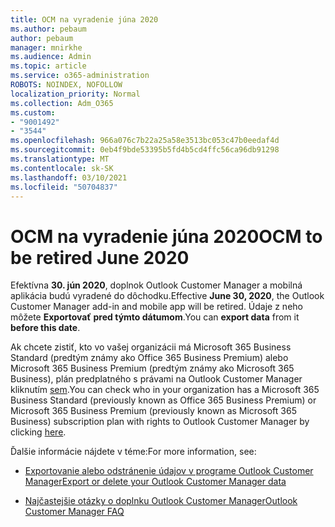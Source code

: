 ```yaml
---
title: OCM na vyradenie júna 2020
ms.author: pebaum
author: pebaum
manager: mnirkhe
ms.audience: Admin
ms.topic: article
ms.service: o365-administration
ROBOTS: NOINDEX, NOFOLLOW
localization_priority: Normal
ms.collection: Adm_O365
ms.custom:
- "9001492"
- "3544"
ms.openlocfilehash: 966a076c7b22a25a58e3513bc053c47b0eedaf4d
ms.sourcegitcommit: 0eb4f9bde53395b5fd4b5cd4ffc56ca96db91298
ms.translationtype: MT
ms.contentlocale: sk-SK
ms.lasthandoff: 03/10/2021
ms.locfileid: "50704837"
---
```

# <a name="ocm-to-be-retired-june-2020"></a><span data-ttu-id="562ac-102">OCM na vyradenie júna 2020</span><span class="sxs-lookup"><span data-stu-id="562ac-102">OCM to be retired June 2020</span></span>


<span data-ttu-id="562ac-103">Efektívna **30. jún 2020**, doplnok Outlook Customer Manager a mobilná aplikácia budú vyradené do dôchodku.</span><span class="sxs-lookup"><span data-stu-id="562ac-103">Effective **June 30, 2020**, the Outlook Customer Manager add-in and mobile app will be retired.</span></span> <span data-ttu-id="562ac-104">Údaje z neho môžete  **Exportovať**  **pred týmto dátumom**.</span><span class="sxs-lookup"><span data-stu-id="562ac-104">You can  **export data**  from it  **before this date**.</span></span>  

<span data-ttu-id="562ac-105">Ak chcete zistiť, kto vo vašej organizácii má Microsoft 365 Business Standard (predtým známy ako Office 365 Business Premium) alebo Microsoft 365 Business Premium (predtým známy ako Microsoft 365 Business), plán predplatného s právami na Outlook Customer Manager kliknutím [sem](https://admin.microsoft.com/AdminPortal/Home?ref=/users).</span><span class="sxs-lookup"><span data-stu-id="562ac-105">You can check who in your organization has a Microsoft 365 Business Standard (previously known as Office 365 Business Premium) or Microsoft 365 Business Premium (previously known as Microsoft 365 Business) subscription plan with rights to Outlook Customer Manager by clicking [here](https://admin.microsoft.com/AdminPortal/Home?ref=/users).</span></span>

<span data-ttu-id="562ac-106">Ďalšie informácie nájdete v téme:</span><span class="sxs-lookup"><span data-stu-id="562ac-106">For more information, see:</span></span>

- [<span data-ttu-id="562ac-107">Exportovanie alebo odstránenie údajov v programe Outlook Customer Manager</span><span class="sxs-lookup"><span data-stu-id="562ac-107">Export or delete your Outlook Customer Manager data</span></span>](https://support.office.com/article/1a421cb4-e8de-4b44-bfb8-710b92820439)

- [<span data-ttu-id="562ac-108">Najčastejšie otázky o doplnku Outlook Customer Manager</span><span class="sxs-lookup"><span data-stu-id="562ac-108">Outlook Customer Manager FAQ</span></span>](https://techcommunity.microsoft.com/t5/outlook-customer-manager/faq-frequently-asked-questions-about-outlook-customer-manager/m-p/29680)
